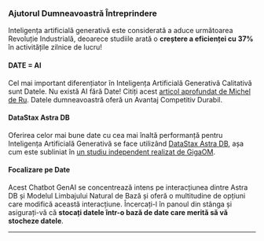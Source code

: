 ### Ajutorul Dumneavoastră Întreprindere
Inteligența artificială generativă este considerată a aduce următoarea Revoluție Industrială, deoarece studiile arată o **creștere a eficienței cu 37%** în activitățile zilnice de lucru!

#### DATE = AI
Cel mai important diferențiator în Inteligența Artificială Generativă Calitativă sunt Datele. Nu există AI fără Date! Citiți acest [articol aprofundat de Michel de Ru](https://docs.google.com/document/d/1HKc5sGosR2_SilxJ4aDqU9FxqtpNlkrtB70SybmEQ4A/edit#heading=h.wak20xcv3doz). Datele dumneavoastră oferă un Avantaj Competitiv Durabil.

#### DataStax Astra DB
Oferirea celor mai bune date cu cea mai înaltă performanță pentru Inteligența Artificială Generativă se face utilizând [DataStax Astra DB](https://db.new), așa cum este subliniat în [un studiu independent realizat de GigaOM](https://www.datastax.com/resources/report/gigaom-study-vector-databases-compared).

#### Focalizare pe Date
Acest Chatbot GenAI se concentrează intens pe interacțiunea dintre Astra DB și Modelul Limbajului Natural de Bază și oferă o multitudine de opțiuni care modifică această interacțiune. Încercați-l în panoul din stânga și asigurați-vă că **stocați datele într-o bază de date care merită să vă stocheze datele**.

---
